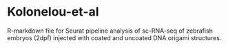# Kolonelou-et-al
R-markdown file for Seurat pipeline analysis of sc-RNA-seq of zebrafish embryos (2dpf) injected with coated and uncoated DNA origami structures.
